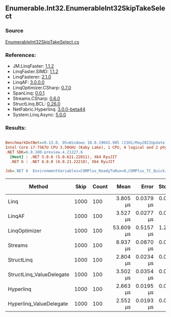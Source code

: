 ﻿## Enumerable.Int32.EnumerableInt32SkipTakeSelect

### Source
[EnumerableInt32SkipTakeSelect.cs](../LinqBenchmarks/Enumerable/Int32/EnumerableInt32SkipTakeSelect.cs)

### References:
- JM.LinqFaster: [1.1.2](https://www.nuget.org/packages/JM.LinqFaster/1.1.2)
- LinqFaster.SIMD: [1.1.2](https://www.nuget.org/packages/LinqFaster.SIMD/1.0.3)
- LinqFasterer: [2.1.0](https://www.nuget.org/packages/LinqFasterer/2.1.0)
- LinqAF: [3.0.0.0](https://www.nuget.org/packages/LinqAF/3.0.0.0)
- LinqOptimizer.CSharp: [0.7.0](https://www.nuget.org/packages/LinqOptimizer.CSharp/0.7.0)
- SpanLinq: [0.0.1](https://www.nuget.org/packages/SpanLinq/0.0.1)
- Streams.CSharp: [0.6.0](https://www.nuget.org/packages/Streams.CSharp/0.6.0)
- StructLinq.BCL: [0.26.0](https://www.nuget.org/packages/StructLinq/0.26.0)
- NetFabric.Hyperlinq: [3.0.0-beta44](https://www.nuget.org/packages/NetFabric.Hyperlinq/3.0.0-beta44)
- System.Linq.Async: [5.0.0](https://www.nuget.org/packages/System.Linq.Async/5.0.0)

### Results:
``` ini

BenchmarkDotNet=v0.13.0, OS=Windows 10.0.19043.985 (21H1/May2021Update)
Intel Core i7-7567U CPU 3.50GHz (Kaby Lake), 1 CPU, 4 logical and 2 physical cores
.NET SDK=6.0.100-preview.4.21227.6
  [Host] : .NET 5.0.6 (5.0.621.22011), X64 RyuJIT
  .NET 6 : .NET 6.0.0 (6.0.21.22210), X64 RyuJIT

Job=.NET 6  EnvironmentVariables=COMPlus_ReadyToRun=0,COMPlus_TC_QuickJitForLoops=1,COMPlus_TieredPGO=1  Runtime=.NET 6.0  

```
|                   Method | Skip | Count |      Mean |     Error |    StdDev |         Ratio | RatioSD |   Gen 0 | Gen 1 | Gen 2 | Allocated |
|------------------------- |----- |------ |----------:|----------:|----------:|--------------:|--------:|--------:|------:|------:|----------:|
|                     Linq | 1000 |   100 |  3.805 μs | 0.0379 μs | 0.0316 μs |      baseline |         |  0.0992 |     - |     - |     208 B |
|                   LinqAF | 1000 |   100 |  3.527 μs | 0.0277 μs | 0.0232 μs |  1.08x faster |   0.01x |  0.0191 |     - |     - |      40 B |
|            LinqOptimizer | 1000 |   100 | 53.609 μs | 0.5157 μs | 1.2053 μs | 14.27x slower |   0.47x | 15.5640 |     - |     - |  32,618 B |
|                  Streams | 1000 |   100 |  8.937 μs | 0.0870 μs | 0.0679 μs |  2.35x slower |   0.02x |  0.4272 |     - |     - |     920 B |
|               StructLinq | 1000 |   100 |  2.804 μs | 0.0234 μs | 0.0195 μs |  1.36x faster |   0.02x |  0.0610 |     - |     - |     128 B |
| StructLinq_ValueDelegate | 1000 |   100 |  3.502 μs | 0.0354 μs | 0.0314 μs |  1.09x faster |   0.01x |  0.0191 |     - |     - |      40 B |
|                Hyperlinq | 1000 |   100 |  2.663 μs | 0.0195 μs | 0.0182 μs |  1.43x faster |   0.01x |  0.0191 |     - |     - |      40 B |
|  Hyperlinq_ValueDelegate | 1000 |   100 |  2.552 μs | 0.0193 μs | 0.0171 μs |  1.49x faster |   0.01x |  0.0191 |     - |     - |      40 B |
